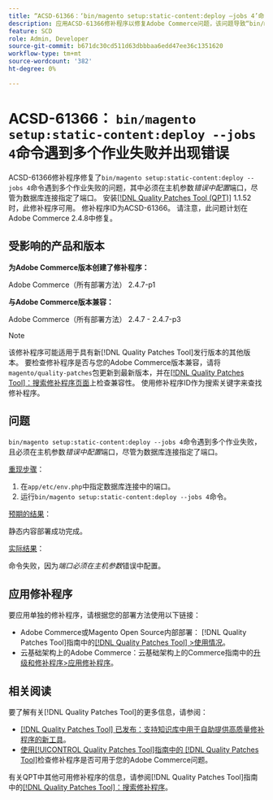 ```yaml
---
title: “ACSD-61366：‘bin/magento setup:static-content:deploy —jobs 4’命令遇到多个作业失败并出现错误”
description: 应用ACSD-61366修补程序以修复Adobe Commerce问题，该问题导致“bin/magento setup:static-content:deploy —jobs 4”命令遇到多个作业失败，并且必须在主机参数*错误中配置*Port，尽管为数据库连接指定了端口。
feature: SCD
role: Admin, Developer
source-git-commit: b671dc30cd511d63dbbbaa6edd47ee36c1351620
workflow-type: tm+mt
source-wordcount: '382'
ht-degree: 0%

---
```


# ACSD-61366： `bin/magento setup:static-content:deploy --jobs 4`命令遇到多个作业失败并出现错误

ACSD-61366修补程序修复了`bin/magento setup:static-content:deploy --jobs 4`命令遇到多个作业失败的问题，其中必须在主机参数&#x200B;*错误中配置*&#x200B;端口，尽管为数据库连接指定了端口。 安装[[!DNL Quality Patches Tool (QPT)]](https://experienceleague.adobe.com/en/docs/commerce-knowledge-base/kb/announcements/commerce-announcements/magento-quality-patches-released-new-tool-to-self-serve-quality-patches) 1.1.52时，此修补程序可用。 修补程序ID为ACSD-61366。 请注意，此问题计划在Adobe Commerce 2.4.8中修复。

## 受影响的产品和版本

**为Adobe Commerce版本创建了修补程序：**

Adobe Commerce（所有部署方法） 2.4.7-p1

**与Adobe Commerce版本兼容：**

Adobe Commerce（所有部署方法） 2.4.7 - 2.4.7-p3

>[!NOTE]
>
>该修补程序可能适用于具有新[!DNL Quality Patches Tool]发行版本的其他版本。 要检查修补程序是否与您的Adobe Commerce版本兼容，请将`magento/quality-patches`包更新到最新版本，并在[[!DNL Quality Patches Tool]：搜索修补程序页面](https://experienceleague.adobe.com/tools/commerce-quality-patches/index.html)上检查兼容性。 使用修补程序ID作为搜索关键字来查找修补程序。

## 问题

`bin/magento setup:static-content:deploy --jobs 4`命令遇到多个作业失败，且必须在主机参数&#x200B;*错误中配置*&#x200B;端口，尽管为数据库连接指定了端口。

<u>重现步骤</u>：

1. 在`app/etc/env.php`中指定数据库连接中的端口。
1. 运行`bin/magento setup:static-content:deploy --jobs 4`命令。

<u>预期的结果</u>：

静态内容部署成功完成。

<u>实际结果</u>：

命令失败，因为&#x200B;*端口必须在主机参数*&#x200B;错误中配置。

## 应用修补程序

要应用单独的修补程序，请根据您的部署方法使用以下链接：

* Adobe Commerce或Magento Open Source内部部署： [!DNL Quality Patches Tool]指南中的[[!DNL Quality Patches Tool] >使用情况](/help/tools/quality-patches-tool/usage.md)。
* 云基础架构上的Adobe Commerce：云基础架构上的Commerce指南中的[升级和修补程序>应用修补程序](https://experienceleague.adobe.com/docs/commerce-cloud-service/user-guide/develop/upgrade/apply-patches.html)。

## 相关阅读

要了解有关[!DNL Quality Patches Tool]的更多信息，请参阅：

* [[!DNL Quality Patches Tool] 已发布：支持知识库中用于自助提供高质量修补程序的新工具](https://experienceleague.adobe.com/en/docs/commerce-knowledge-base/kb/announcements/commerce-announcements/magento-quality-patches-released-new-tool-to-self-serve-quality-patches)。
* [使用[!UICONTROL Quality Patches Tool]指南中的 [!DNL Quality Patches Tool]](/help/tools/quality-patches-tool/patches-available-in-qpt/check-patch-for-magento-issue-with-magento-quality-patches.md)检查修补程序是否可用于您的Adobe Commerce问题。


有关QPT中其他可用修补程序的信息，请参阅[!DNL Quality Patches Tool]指南中的[[!DNL Quality Patches Tool]：搜索修补程序](https://experienceleague.adobe.com/tools/commerce-quality-patches/index.html)。